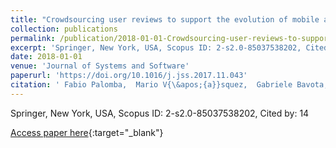 ```yaml
---
title: "Crowdsourcing user reviews to support the evolution of mobile apps"
collection: publications
permalink: /publication/2018-01-01-Crowdsourcing-user-reviews-to-support-the-evolution-of-mobile-apps
excerpt: 'Springer, New York, USA, Scopus ID: 2-s2.0-85037538202, Cited by: 14'
date: 2018-01-01
venue: 'Journal of Systems and Software'
paperurl: 'https://doi.org/10.1016/j.jss.2017.11.043'
citation: ' Fabio Palomba,  Mario V{\&apos;{a}}squez,  Gabriele Bavota,  Rocco Oliveto,  Massimiliano Di,  Denys Poshyvanyk,  Andrea De, &quot;Crowdsourcing user reviews to support the evolution of mobile apps.&quot; Journal of Systems and Software, 2018.'
---
```

Springer, New York, USA, Scopus ID: 2-s2.0-85037538202, Cited by: 14

[Access paper here](https://doi.org/10.1016/j.jss.2017.11.043){:target="_blank"}
